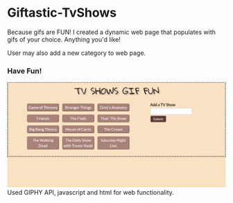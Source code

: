 # Giftastic-TvShows

Because gifs are FUN! I created a dynamic web page that populates with gifs of your choice. Anything you'd like!

User may also add a new category to web page. 

### Have Fun!
![Gifs](assets/images/gifs.png)
Used GIPHY API, javascript and html for web functionality. 
